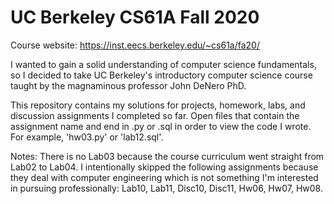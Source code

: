 # UC Berkeley CS61A Fall 2020

Course website: https://inst.eecs.berkeley.edu/~cs61a/fa20/

I wanted to gain a solid understanding of computer science fundamentals, so I decided to take UC Berkeley's introductory computer science course taught by the magnaminous professor John DeNero PhD.

This repository contains my solutions for projects, homework, labs, and discussion assignments I completed so far. Open files that contain the assignment name and end in .py or .sql in order to view the code I wrote.
For example, 'hw03.py' or 'lab12.sql'. 

Notes: 
There is no Lab03 because the course curriculum went straight from Lab02 to Lab04. 
I intentionally skipped the following assignments because they deal with computer engineering which is not something I'm interested in pursuing professionally: Lab10, Lab11, Disc10, Disc11, Hw06, Hw07, Hw08.
